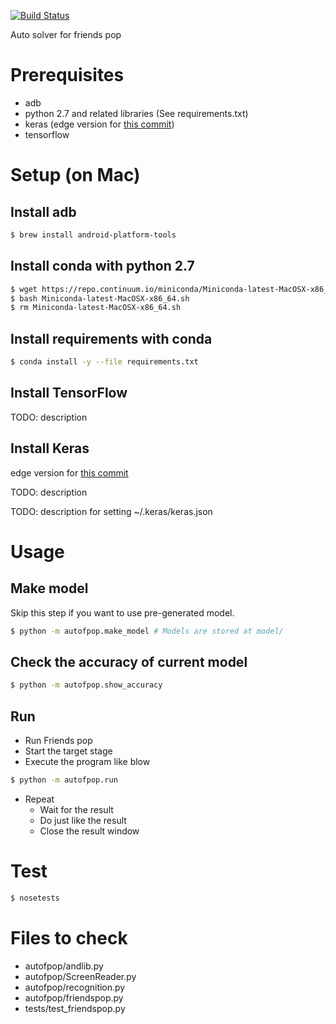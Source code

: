 [![Build Status](https://travis-ci.org/kjshim/autofpop.svg?branch=master)](https://travis-ci.org/kjshim/autofpop)

Auto solver for friends pop

# Prerequisites

* adb
* python 2.7 and related libraries (See requirements.txt)
* keras (edge version for [this commit](https://github.com/fchollet/keras/commit/31cf6b16f48d1da338c7af26d64f5104534fe0ab))
* tensorflow

# Setup (on Mac)

## Install adb

```sh
$ brew install android-platform-tools
```

## Install conda with python 2.7

```sh
$ wget https://repo.continuum.io/miniconda/Miniconda-latest-MacOSX-x86_64.sh
$ bash Miniconda-latest-MacOSX-x86_64.sh
$ rm Miniconda-latest-MacOSX-x86_64.sh
```

## Install requirements with conda

```sh
$ conda install -y --file requirements.txt
```

## Install TensorFlow

TODO: description

## Install Keras

edge version for [this commit](https://github.com/fchollet/keras/commit/31cf6b16f48d1da338c7af26d64f5104534fe0ab)

TODO: description

TODO: description for setting ~/.keras/keras.json

# Usage

## Make model

Skip this step if you want to use pre-generated model.

```sh
$ python -m autofpop.make_model # Models are stored at model/
```

## Check the accuracy of current model

```sh
$ python -m autofpop.show_accuracy
```

## Run

* Run Friends pop
* Start the target stage
* Execute the program like blow

```sh
$ python -m autofpop.run
```

* Repeat
  * Wait for the result
  * Do just like the result
  * Close the result window

# Test

```sh
$ nosetests
```

# Files to check

* autofpop/andlib.py
* autofpop/ScreenReader.py
* autofpop/recognition.py
* autofpop/friendspop.py
* tests/test_friendspop.py
